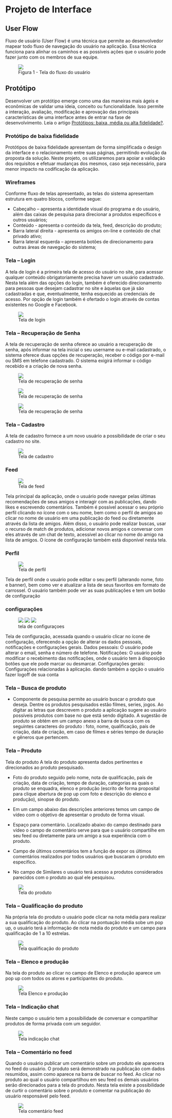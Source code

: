 
# Projeto de Interface

## User Flow

Fluxo de usuário (User Flow) é uma técnica que permite ao desenvolvedor mapear todo fluxo de navegação do usuário na aplicação. Essa técnica funciona para alinhar os caminhos e as possíveis ações que o usuário pode fazer junto com os membros de sua equipe.

<figure> 
  <img src="https://github.com/heniofontes/fluxoUsuario/blob/main/Fluxo_Usuario.png">
    <figcaption>Figura 1 - Tela do fluxo do usuário </figcaption>
</figure> 

## Protótipo

Desenvolver um protótipo emerge como uma das maneiras mais ágeis e econômicas de validar uma ideia, conceito ou funcionalidade. Isso permite a interação, avaliação, modificação e aprovação das principais características de uma interface antes de entrar na fase de desenvolvimento. Leia o artigo [Protótipos: baixa, média ou alta fidelidade?](https://medium.com/ladies-that-ux-br/prot%C3%B3tipos-baixa-m%C3%A9dia-ou-alta-fidelidade-71d897559135).

### Protótipo de baixa fidelidade

Protótipos de baixa fidelidade apresentam de forma simplificada o design da interface e o relacionamento entre suas páginas, permitindo evolução da proposta da solução. Neste projeto, os utilizaremos para apoiar a validação dos requisitos e efetuar mudanças dos mesmos, caso seja necessário, para menor impacto na codificação da aplicação.

### Wireframes


Conforme fluxo de telas apresentado, as telas do sistema apresentam estrutura em quatro blocos, conforme segue: 

- Cabeçalho – apresenta a identidade visual do programa e do usuário, além das caixas de pesquisa para direcionar a produtos específicos e outros usuários;
- Conteúdo - apresenta o conteúdo da tela, feed, descrição do produto;
- Barra lateral direita - apresenta os amigos on-line e conteúdo de chat privado ativo;
- Barra lateral esquerda – apresenta botões de direcionamento para outras áreas de navegação do sistema;

### Tela – Login 

A tela de login é a primeira tela de acesso do usuário no site, para acessar qualquer conteúdo obrigatoriamente precisa haver um usuário cadastrado. Nesta tela além das opções do login, também é oferecido direcionamento para pessoas que desejam cadastrar no site e àquelas que já são cadastradas e que, eventualmente, tenha esquecido as credenciais de acesso. 
Por opção de login também é ofertado o login através de contas existentes no Google e Facebook.  

<figure> 
  <img src="https://github.com/heniofontes/wireframesHenio/blob/main/T001.1-login.png">
    <figcaption> Tela de login </figcaption>
</figure> 



### Tela – Recuperação de Senha 

A tela de recuperação de senha oferece ao usuário a recuperação de senha, após informar na tela inicial o seu username ou e-mail cadastrado, o sistema oferece duas opções de recuperação, receber o código por e-mail ou SMS em telefone cadastrado. O sistema exigirá informar o código recebido e a criação de nova senha. 

<figure> 
  <img src="https://github.com/heniofontes/wireframesHenio/blob/main/T002.1-recuperacaoSenha.png">
    <figcaption> Tela de recuperação de senha </figcaption>
</figure> 

<figure> 
  <img src="https://github.com/heniofontes/wireframesHenio/blob/main/T002.2-recuperacaoSenha.png">
    <figcaption> Tela de recuperação de senha </figcaption>
</figure> 

<figure> 
  <img src="https://github.com/heniofontes/wireframesHenio/blob/main/T002.3-recuperacaoSenha.png">
    <figcaption> Tela de recuperação de senha </figcaption>
</figure> 


### Tela – Cadastro  

A tela de cadastro  fornece a um novo usuário a possibilidade de criar o seu cadastro no site. 


<figure> 
  <img src="https://github.com/heniofontes/wireframesHenio/blob/main/T003.1-cadastro.png">
    <figcaption> Tela de cadastro </figcaption>
</figure> 

### Feed
<figure> 
  <img src="https://i.imgur.com/KzfX7aN.png">
    <figcaption> Tela de feed </figcaption>
</figure> 
Tela principal da aplicação, onde o usuário pode navegar pelas últimas recomendações de seus amigos e interagir com as publicações, dando likes e escrevendo comentários. Também é possível acessar o seu próprio perfil clicando no ícone com o seu nome, bem como o perfil de amigos ao clicar no nome de usuário em uma publicação do feed ou diretamente através da lista de amigos. Além disso, o usuário pode realizar buscas, usar o recurso de match de produtos, adicionar novos amigos e conversar com eles através de um chat de texto, acessível ao clicar no nome do amigo na lista de amigos. O ícone de configuração também está disponível nesta tela.

### Perfil
<figure> 
  <img src="https://i.imgur.com/RcBDUjW.png">
    <figcaption> Tela de perfil </figcaption>
</figure> 
Tela de perfil onde o usuário pode editar o seu perfil (alterando nome, foto e banner), bem como ver e atualizar a lista de seus favoritos em formato de carrossel. O usuário também pode ver as suas publicações e tem um botão de configuração

### configurações
<figure> 
  <img src="https://i.imgur.com/r283XfC.png">
  <img src="https://i.imgur.com/cfkNUUg.png">
  <img src="https://i.imgur.com/wN3BrGb.png">
  <figcaption> tela de configuraçoes</figcaption>
</figure> 
Tela de configuração, acessada quando o usuário clicar no ícone de configuração, oferecendo a opção de alterar os dados pessoais, notificações e configurações gerais.
Dados pessoais: O usuário pode alterar o email, senha e número de telefone.
Notificações: O usuário pode modificar o recebimento das notificações, onde o usuário tem à disposição botões que ele pode marcar ou desmarcar.
Configurações gerais: Configurações relacionadas à aplicação.
dando também a opção o usuário fazer logoff de sua conta

### Tela – Busca de produto

- Componente de pesquisa permite ao usuário buscar o produto que deseja. Dentre os produtos pesquisados estão filmes, series, jogos. Ao digitar as letras que descrevem o produto a aplicação sugere ao usuário possíveis produtos com base no que está sendo digitado. A sugestão de produto se obtém em um campo anexo a barra de busca com os seguintes caracteres do produto : foto, nome, qualificação, país de criação, data de criação, em caso de filmes e séries tempo de duração e gêneros que pertencem. 




### Tela – Produto

Tela do produto
A tela do produto apresenta dados pertinentes e direcionados ao produto pesquisado.
- Foto do produto seguido pelo nome, nota de qualificação, país de criação, data de criação, tempo de duração, categorias as quais o produto se enquadra, elenco e produção (escrito de forma proposital para clique abertura de pop up com foto e descrição do elenco e produção), sinopse do produto. 
- Em um campo abaixo das descrições anteriores temos um campo de vídeo com o objetivo de apresentar o produto de forma visual.


- Espaço para comentário. Localizado abaixo do campo destinado para vídeo o campo de comentário serve para que o usuário compartilhe em seu feed ou diretamente para um amigo a sua experiência com o produto.
- Campo de últimos comentários tem a função de expor os últimos comentários realizados por todos usuários que buscaram o produto em especifico.
- No campo de Similares o usuário terá acesso a produtos considerados parecidos com o produto ao qual ele pesquisou.


  
<figure> 
  <img src="https://github.com/heniofontes/wireframesHenio/blob/main/T006.2-produto.png">
   <figcaption> Tela do produto </figcaption>
</figure> 



### Tela – Qualificação do produto

Na própria tela do produto o usuário pode clicar na nota média para realizar a sua qualificação do produto. Ao clicar na pontuação média sobe um pop up, o usuário terá a informação de nota média do produto e um campo para qualificação de 1 a 10 estrelas.


<figure> 
  <img src="https://github.com/heniofontes/wireframesHenio/blob/main/T006.5-qualificacaoProduto.png">
   <figcaption> Tela qualificação do produto </figcaption>
</figure> 


### Tela – Elenco e produção

Na tela do produto ao clicar no campo de Elenco e produção aparece um pop up com todos os atores e participantes do produto.

<figure> 
  <img src="https://github.com/heniofontes/wireframesHenio/blob/main/T006.6-producao.png">
   <figcaption> Tela Elenco e produção </figcaption>
</figure> 



### Tela – Indicação chat

Neste campo o usuário tem a possibilidade de conversar e compartilhar produtos de forma privada com um seguidor.

<figure> 
  <img src="https://github.com/heniofontes/wireframesHenio/blob/main/T006.3-indicacaoChat.png">
   <figcaption> Tela indicação chat </figcaption>
</figure> 

### Tela – Comentário no feed

Quando o usuário publicar um comentário sobre um produto ele aparecera no feed do usuário. O produto será demonstrado na publicação com dados resumidos, assim como aparece na barra de buscar no feed. Ao clicar no produto ao qual o usuário compartilhou em seu feed os demais usuários serão direcionados para a tela do produto. Nesta tela existe a possibilidade de curtir o comentário sobre o produto e comentar na publicação do usuário responsável pelo feed.


<figure> 
  <img src="https://github.com/heniofontes/wireframesHenio/blob/main/T006.4-comentarioFeed.png">
   <figcaption> Tela comentário feed </figcaption>
</figure> 
